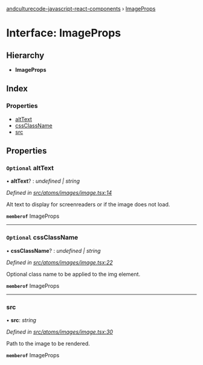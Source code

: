 [andculturecode-javascript-react-components](../README.md) › [ImageProps](imageprops.md)

# Interface: ImageProps

## Hierarchy

* **ImageProps**

## Index

### Properties

* [altText](imageprops.md#optional-alttext)
* [cssClassName](imageprops.md#optional-cssclassname)
* [src](imageprops.md#src)

## Properties

### `Optional` altText

• **altText**? : *undefined | string*

*Defined in [src/atoms/images/image.tsx:14](https://github.com/AndcultureCode/AndcultureCode.JavaScript.React.Components/blob/059eef4/src/atoms/images/image.tsx#L14)*

Alt text to display for screenreaders or if the image does not load.

**`memberof`** ImageProps

___

### `Optional` cssClassName

• **cssClassName**? : *undefined | string*

*Defined in [src/atoms/images/image.tsx:22](https://github.com/AndcultureCode/AndcultureCode.JavaScript.React.Components/blob/059eef4/src/atoms/images/image.tsx#L22)*

Optional class name to be applied to the img element.

**`memberof`** ImageProps

___

###  src

• **src**: *string*

*Defined in [src/atoms/images/image.tsx:30](https://github.com/AndcultureCode/AndcultureCode.JavaScript.React.Components/blob/059eef4/src/atoms/images/image.tsx#L30)*

Path to the image to be rendered.

**`memberof`** ImageProps
